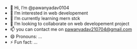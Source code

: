 - 👋 Hi, I’m @pawanyadav0104
- 👀 I’m interested in web developement
- 🌱 I’m currently learning mern stck
- 💞️ I’m looking to collaborate on web developement project
- 📫 you can contact me on pawanyadav210704@gmail.com
- 😄 Pronouns: ...
- ⚡ Fun fact: ...

<!---
pawanyadav0104/pawanyadav0104 is a ✨ special ✨ repository because its `README.md` (this file) appears on your GitHub profile.
You can click the Preview link to take a look at your changes.
--->
